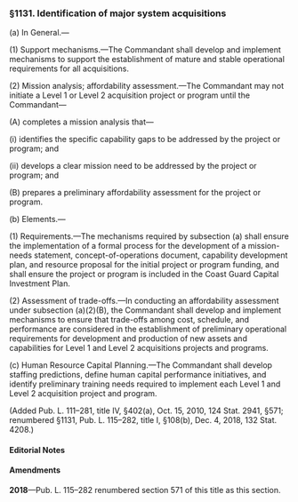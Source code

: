 ### §1131. Identification of major system acquisitions ###

(a) In General.—

(1) Support mechanisms.—The Commandant shall develop and implement mechanisms to support the establishment of mature and stable operational requirements for all acquisitions.

(2) Mission analysis; affordability assessment.—The Commandant may not initiate a Level 1 or Level 2 acquisition project or program until the Commandant—

(A) completes a mission analysis that—

(i) identifies the specific capability gaps to be addressed by the project or program; and

(ii) develops a clear mission need to be addressed by the project or program; and

(B) prepares a preliminary affordability assessment for the project or program.

(b) Elements.—

(1) Requirements.—The mechanisms required by subsection (a) shall ensure the implementation of a formal process for the development of a mission-needs statement, concept-of-operations document, capability development plan, and resource proposal for the initial project or program funding, and shall ensure the project or program is included in the Coast Guard Capital Investment Plan.

(2) Assessment of trade-offs.—In conducting an affordability assessment under subsection (a)(2)(B), the Commandant shall develop and implement mechanisms to ensure that trade-offs among cost, schedule, and performance are considered in the establishment of preliminary operational requirements for development and production of new assets and capabilities for Level 1 and Level 2 acquisitions projects and programs.

(c) Human Resource Capital Planning.—The Commandant shall develop staffing predictions, define human capital performance initiatives, and identify preliminary training needs required to implement each Level 1 and Level 2 acquisition project and program.

(Added Pub. L. 111–281, title IV, §402(a), Oct. 15, 2010, 124 Stat. 2941, §571; renumbered §1131, Pub. L. 115–282, title I, §108(b), Dec. 4, 2018, 132 Stat. 4208.)

#### **Editorial Notes** ####

#### Amendments ####

**2018**—Pub. L. 115–282 renumbered section 571 of this title as this section.